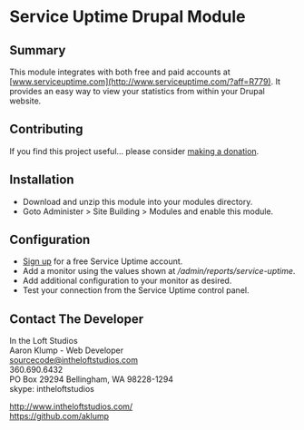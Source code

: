 # Service Uptime Drupal Module

## Summary

This module integrates with both free and paid accounts at
[www.serviceuptime.com](http://www.serviceuptime.com/?aff=R779). It provides an easy way to view your statistics from
within your Drupal website.

## Contributing

If you find this project useful... please consider [making a donation](https://www.paypal.com/cgi-bin/webscr?cmd=_s-xclick&hosted_button_id=4E5KZHDQCEUV8&item_name=Gratitude%20for%20aklump%2Fservice_uptime).

## Installation

* Download and unzip this module into your modules directory.
* Goto Administer > Site Building > Modules and enable this module.

## Configuration

* [Sign up](http://www.serviceuptime.com/?aff=R779) for a free Service Uptime account.
* Add a monitor using the values shown at _/admin/reports/service-uptime_.
* Add additional configuration to your monitor as desired.
* Test your connection from the Service Uptime control panel.

## Contact The Developer

In the Loft Studios  
Aaron Klump - Web Developer  
sourcecode@intheloftstudios.com  
360.690.6432  
PO Box 29294 Bellingham, WA 98228-1294  
skype: intheloftstudios  

http://www.intheloftstudios.com/  
https://github.com/aklump  

